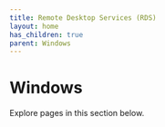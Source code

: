 ```yaml
---
title: Remote Desktop Services (RDS)
layout: home
has_children: true
parent: Windows
---
```


# Windows

Explore pages in this section below.